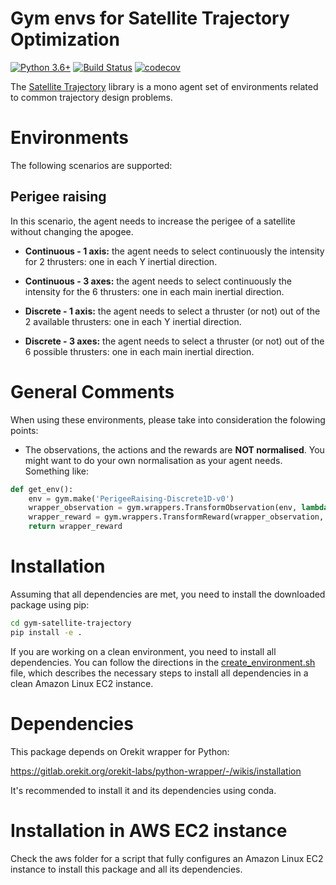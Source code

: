 # Gym envs for Satellite Trajectory Optimization

[![Python 3.6+](https://img.shields.io/badge/python-3.6+-blue.svg)](https://www.python.org/downloads/release/python-360/)
[![Build Status](https://travis-ci.com/zampanteymedio/gym-satellite-trajectory.svg?branch=master)](https://travis-ci.com/zampanteymedio/gym-satellite-trajectory)
[![codecov](https://codecov.io/gh/zampanteymedio/gym-satellite-trajectory/branch/master/graph/badge.svg)](https://codecov.io/gh/zampanteymedio/gym-satellite-trajectory)

The [Satellite Trajectory](https://github.com/zampanteymedio/gym-satellite-trajectory) library is a mono agent
set of environments related to common trajectory design problems.

# Environments

The following scenarios are supported:

## Perigee raising

In this scenario, the agent needs to increase the perigee of a satellite without changing the apogee.

* __Continuous - 1 axis:__ the agent needs to select continuously the intensity for 2 thrusters: one in
each Y inertial direction.

* __Continuous - 3 axes:__ the agent needs to select continuously the intensity for the 6 thrusters: one
in each main inertial direction.

* __Discrete - 1 axis:__ the agent needs to select a thruster (or not) out of the 2 available thrusters:
one in each Y inertial direction.

* __Discrete - 3 axes:__ the agent needs to select a thruster (or not) out of the 6 possible thrusters:
one in each main inertial direction.

# General Comments
When using these environments, please take into consideration the folowing points:
- The observations, the actions and the rewards are __NOT normalised__. You might want to do your own
normalisation as your agent needs. Something like:
```python
def get_env():
    env = gym.make('PerigeeRaising-Discrete1D-v0')
    wrapper_observation = gym.wrappers.TransformObservation(env, lambda o: o / env.observation_space.high)
    wrapper_reward = gym.wrappers.TransformReward(wrapper_observation, lambda r: 1.e-5 * r)
    return wrapper_reward
```

# Installation

Assuming that all dependencies are met, you need to install the downloaded package using pip:

```bash
cd gym-satellite-trajectory
pip install -e .
```

If you are working on a clean environment, you need to install all dependencies. You can follow the
directions in the [create_environment.sh](aws/create_environment.sh) file, which describes the necessary steps to install all
dependencies in a clean Amazon Linux EC2 instance.

# Dependencies

This package depends on Orekit wrapper for Python:

https://gitlab.orekit.org/orekit-labs/python-wrapper/-/wikis/installation

It's recommended to install it and its dependencies using conda.

# Installation in AWS EC2 instance

Check the aws folder for a script that fully configures an Amazon Linux EC2 instance to install this package
and all its dependencies.
